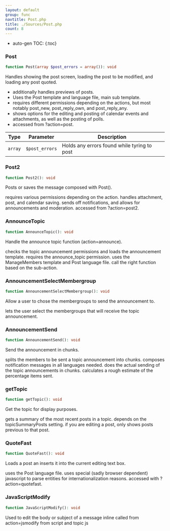 ```yaml
---
layout: default
group: func
navtitle: Post.php
title: ./Sources/Post.php
count: 8
---
```

* auto-gen TOC:
{:toc}
### Post

```php
function Post(array $post_errors = array()): void
```
Handles showing the post screen, loading the post to be modified, and loading any post quoted.

- additionally handles previews of posts.
- Uses the Post template and language file, main sub template.
- requires different permissions depending on the actions, but most notably post_new, post_reply_own, and post_reply_any.
- shows options for the editing and posting of calendar events and attachments, as well as the posting of polls.
- accessed from ?action=post.

Type|Parameter|Description
---|---|---
`array`|`$post_errors`|Holds any errors found while tyring to post

### Post2

```php
function Post2(): void
```
Posts or saves the message composed with Post().

requires various permissions depending on the action.
handles attachment, post, and calendar saving.
sends off notifications, and allows for announcements and moderation.
accessed from ?action=post2.

### AnnounceTopic

```php
function AnnounceTopic(): void
```
Handle the announce topic function (action=announce).

checks the topic announcement permissions and loads the announcement template.
requires the announce_topic permission.
uses the ManageMembers template and Post language file.
call the right function based on the sub-action.

### AnnouncementSelectMembergroup

```php
function AnnouncementSelectMembergroup(): void
```
Allow a user to chose the membergroups to send the announcement to.

lets the user select the membergroups that will receive the topic announcement.

### AnnouncementSend

```php
function AnnouncementSend(): void
```
Send the announcement in chunks.

splits the members to be sent a topic announcement into chunks.
composes notification messages in all languages needed.
does the actual sending of the topic announcements in chunks.
calculates a rough estimate of the percentage items sent.

### getTopic

```php
function getTopic(): void
```
Get the topic for display purposes.

gets a summary of the most recent posts in a topic.
depends on the topicSummaryPosts setting.
if you are editing a post, only shows posts previous to that post.

### QuoteFast

```php
function QuoteFast(): void
```
Loads a post an inserts it into the current editing text box.

uses the Post language file.
uses special (sadly browser dependent) javascript to parse entities for internationalization reasons.
accessed with ?action=quotefast.

### JavaScriptModify

```php
function JavaScriptModify(): void
```
Used to edit the body or subject of a message inline
called from action=jsmodify from script and topic js



